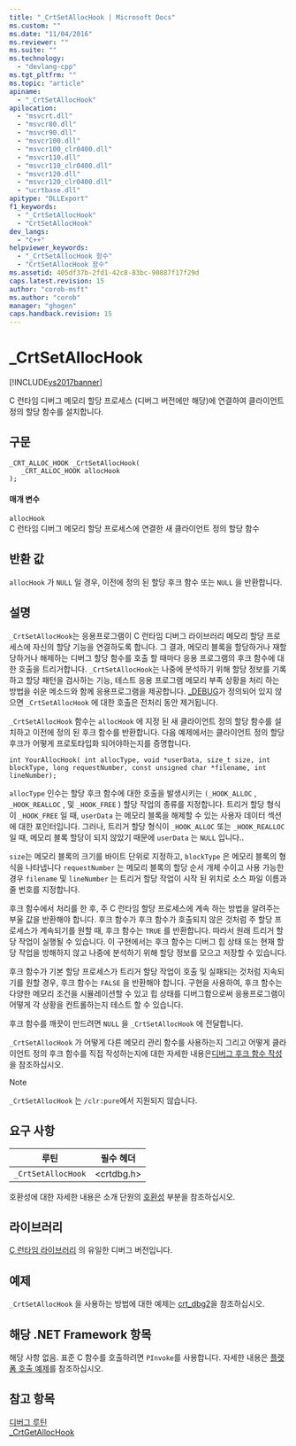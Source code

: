 ```yaml
---
title: "_CrtSetAllocHook | Microsoft Docs"
ms.custom: ""
ms.date: "11/04/2016"
ms.reviewer: ""
ms.suite: ""
ms.technology: 
  - "devlang-cpp"
ms.tgt_pltfrm: ""
ms.topic: "article"
apiname: 
  - "_CrtSetAllocHook"
apilocation: 
  - "msvcrt.dll"
  - "msvcr80.dll"
  - "msvcr90.dll"
  - "msvcr100.dll"
  - "msvcr100_clr0400.dll"
  - "msvcr110.dll"
  - "msvcr110_clr0400.dll"
  - "msvcr120.dll"
  - "msvcr120_clr0400.dll"
  - "ucrtbase.dll"
apitype: "DLLExport"
f1_keywords: 
  - "_CrtSetAllocHook"
  - "CrtSetAllocHook"
dev_langs: 
  - "C++"
helpviewer_keywords: 
  - "_CrtSetAllocHook 함수"
  - "CrtSetAllocHook 함수"
ms.assetid: 405df37b-2fd1-42c8-83bc-90887f17f29d
caps.latest.revision: 15
author: "corob-msft"
ms.author: "corob"
manager: "ghogen"
caps.handback.revision: 15
---
```

# _CrtSetAllocHook
[!INCLUDE[vs2017banner](../../assembler/inline/includes/vs2017banner.md)]

C 런타임 디버그 메모리 할당 프로세스 \(디버그 버전에만 해당\)에 연결하여 클라이언트 정의 할당 함수를 설치합니다.  
  
## 구문  
  
```  
_CRT_ALLOC_HOOK _CrtSetAllocHook(  
   _CRT_ALLOC_HOOK allocHook   
);  
```  
  
#### 매개 변수  
 `allocHook`  
 C 런타임 디버그 메모리 할당 프로세스에 연결한 새 클라이언트 정의 할당 함수  
  
## 반환 값  
 `allocHook` 가  `NULL` 일 경우, 이전에 정의 된 할당 후크 함수 또는  `NULL` 을 반환합니다.  
  
## 설명  
 `_CrtSetAllocHook`는 응용프로그램이 C 런타임 디버그 라이브러리 메모리 할당 프로세스에 자신의 할당 기능을 연결하도록 합니다.  그 결과, 메모리 블록을 할당하거나 재할당하거나 해제하는 디버그 할당 함수를 호출 할 때마다 응용 프로그램의 후크 함수에 대한 호출을 트리거합니다.  `_CrtSetAllocHook`는 나중에 분석하기 위해 할당 정보를 기록하고 할당 패턴을 검사하는 기능, 테스트 응용 프로그램 메모리 부족 상황을 처리 하는 방법을 쉬운 메소드와 함께 응용프로그램을 제공합니다.  [\_DEBUG](../../c-runtime-library/debug.md)가 정의되어 있지 않으면 `_CrtSetAllocHook` 에 대한 호출은 전처리 동안 제거됩니다.  
  
 `_CrtSetAllocHook`  함수는  `allocHook` 에 지정 된 새 클라이언트 정의 할당 함수를 설치하고  이전에 정의 된 후크 함수를 반환합니다.  다음 예제에서는 클라이언트 정의 할당 후크가 어떻게 프로토타입화 되어야하는지를 증명합니다.  
  
```  
int YourAllocHook( int allocType, void *userData, size_t size, int   
blockType, long requestNumber, const unsigned char *filename, int   
lineNumber);  
```  
  
 `allocType` 인수는 할당 후크 함수에 대한 호출을 발생시키는  `(_HOOK_ALLOC` ,  `_HOOK_REALLOC` , 및  `_HOOK_FREE` \) 할당 작업의 종류를 지정합니다.   트리거 할당 형식이  `_HOOK_FREE` 일 때,  `userData` 는 메모리 블록을 해제할 수 있는 사용자 데이터 섹션에 대한 포인터입니다.  그러나, 트리거 할당 형식이  `_HOOK_ALLOC`  또는  `_HOOK_REALLOC`  일 때, 메모리 블록 할당이 되지 않았기 때문에   `userData`  는  `NULL` 입니다..  
  
 `size`는 메모리 블록의 크기를 바이트 단위로 지정하고,  `blockType` 은 메모리 블록의 형식을 나타냅니다  `requestNumber` 는 메모리 블록의 할당 순서 개체 수이고 사용 가능한 경우   `filename`  및  `lineNumber` 는 트리거 할당 작업이 시작 된 위치로 소스 파일 이름과 줄 번호를 지정합니다.  
  
 후크 함수에서 처리를 한 후, 주 C 런타임 할당 프로세스에 계속 하는 방법을 알려주는 부울 값을 반환해야 합니다.  후크 함수가 후크 함수가 호출되지 않은 것처럼 주 할당 프로세스가 계속되기를 원할 때, 후크 함수는  `TRUE` 를 반환합니다.  따라서 원래 트리거 할당 작업이 실행될 수 있습니다.  이 구현에서는 후크 함수는 디버그 힙 상태 또는 현재 할당 작업을 방해하지 않고 나중에 분석하기 위해 할당 정보를 모으고 저장할 수 있습니다.  
  
 후크 함수가 기본 할당 프로세스가 트리거 할당 작업이 호출 및 실패되는 것처럼 지속되기를 원할 경우, 후크 함수는  `FALSE` 을 반환해야 합니다.  구현을 사용하여, 후크 함수는 다양한 메모리 조건을 시뮬레이션할 수 있고 힙 상태를 디버그함으로써 응용프로그램이 어떻게 각 상황을 컨트롤하는지 테스트 할 수 있습니다.  
  
 후크 함수를 깨끗이 만드려면  `NULL` 을  `_CrtSetAllocHook` 에 전달합니다.  
  
 `_CrtSetAllocHook` 가 어떻게 다른 메모리 관리 함수를 사용하는지 그리고 어떻게 클라이언트 정의 후크 함수를 직접 작성하는지에 대한 자세한 내용은[디버그 후크 함수 작성](../Topic/Debug%20Hook%20Function%20Writing.md)을 참조하십시오.  
  
> [!NOTE]
>  `_CrtSetAllocHook` 는 `/clr:pure`에서 지원되지 않습니다.  
  
## 요구 사항  
  
|루틴|필수 헤더|  
|--------|-----------|  
|`_CrtSetAllocHook`|\<crtdbg.h\>|  
  
 호환성에 대한 자세한 내용은 소개 단원의 [호환성](../../c-runtime-library/compatibility.md) 부분을 참조하십시오.  
  
## 라이브러리  
 [C 런타임 라이브러리](../../c-runtime-library/crt-library-features.md) 의 유일한 디버그 버전입니다.  
  
## 예제  
 `_CrtSetAllocHook` 을 사용하는 방법에 대한 예제는  [crt\_dbg2](http://msdn.microsoft.com/ko-kr/21e1346a-6a17-4f57-b275-c76813089167)을 참조하십시오.  
  
## 해당 .NET Framework 항목  
 해당 사항 없음. 표준 C 함수를 호출하려면 `PInvoke`를 사용합니다. 자세한 내용은 [플랫폼 호출 예제](../Topic/Platform%20Invoke%20Examples.md)를 참조하십시오.  
  
## 참고 항목  
 [디버그 루틴](../../c-runtime-library/debug-routines.md)   
 [\_CrtGetAllocHook](../../c-runtime-library/reference/crtgetallochook.md)